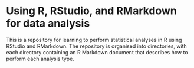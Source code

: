 # Using R, RStudio, and RMarkdown for data analysis

This is a repository for learning to perform statistical analyses in R using RStudio and RMarkdown. The repository is organised into directories, with each directory containing an R Markdown document that describes how to perform each analysis type.
